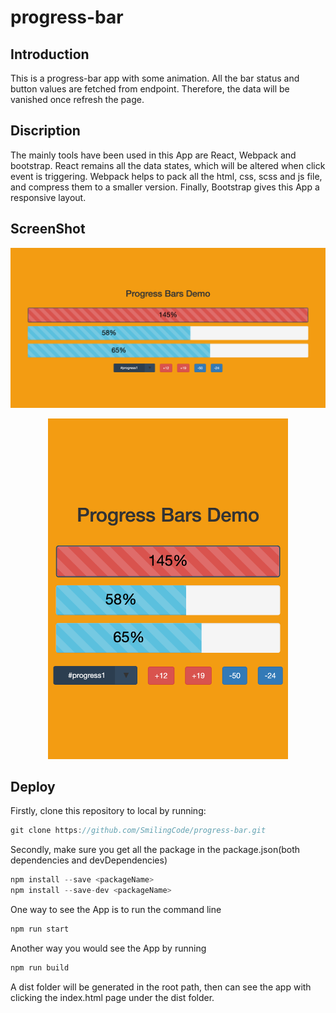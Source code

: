 # progress-bar

## Introduction

This is a progress-bar app with some animation. All the bar status and button values are fetched from endpoint. Therefore, the data will be vanished once refresh the page.

## Discription

The mainly tools have been used in this App are React, Webpack and bootstrap. React remains all the data states, which will be altered when click event is triggering. Webpack helps to pack all the html, css, scss and js file, and compress them to a smaller version. Finally, Bootstrap gives this App a responsive layout.

## ScreenShot

<p align="center"><img src="screenshots/1.png" /></p>

<p align="center"><img src="screenshots/2.png" height="545" /></p>

## Deploy

Firstly, clone this repository to local by running:
```javascript
git clone https://github.com/SmilingCode/progress-bar.git
```

Secondly, make sure you get all the package in the package.json(both dependencies and devDependencies)
```javascript
npm install --save <packageName>
npm install --save-dev <packageName>
```

One way to see the App is to run the command line
```javascript
npm run start
```

Another way you would see the App by running
```javascript
npm run build
```

A dist folder will be generated in the root path, then can see the app with clicking the index.html page under the dist folder.
